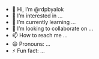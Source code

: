 - 👋 Hi, I’m @rdpbyalok
- 👀 I’m interested in ...
- 🌱 I’m currently learning ...
- 💞️ I’m looking to collaborate on ...
- 📫 How to reach me ...
- 😄 Pronouns: ...
- ⚡ Fun fact: ...

<!---
rdpbyalok/rdpbyalok is a ✨ special ✨ repository because its `README.md` (this file) appears on your GitHub profile.
You can click the Preview link to take a look at your changes.
--->
